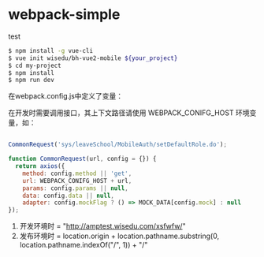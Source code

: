 # webpack-simple
test
``` bash
$ npm install -g vue-cli
$ vue init wisedu/bh-vue2-mobile ${your_project}
$ cd my-project
$ npm install
$ npm run dev
```

在webpack.config.js中定义了变量：

在开发时需要调用接口，其上下文路径请使用  WEBPACK_CONIFG_HOST  环境变量，如：
``` js

CommonRequest('sys/leaveSchool/MobileAuth/setDefaultRole.do');

function CommonRequest(url, config = {}) {
  return axios({
    method: config.method || 'get',
    url: WEBPACK_CONIFG_HOST + url,
    params: config.params || null,
    data: config.data || null,
    adapter: config.mockFlag ? () => MOCK_DATA[config.mock] : null
});

```

1. 开发环境时 = "http://amptest.wisedu.com/xsfwfw/"
1. 发布环境时 = location.origin + location.pathname.substring(0, location.pathname.indexOf("/", 1)) + "/"
